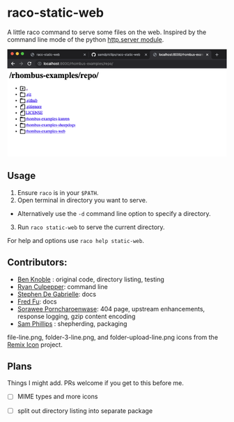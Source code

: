 # raco-static-web

A little raco command to serve some files on the web.  Inspired by the command
line mode of the python [http.server module](https://docs.python.org/3/library/http.server.html).

![screen shot](screenshot.png)

## Usage

1. Ensure `raco` is in your `$PATH`.
2. Open terminal in directory you want to serve.
  - Alternatively use the `-d` command line option to specify a directory.
3. Run `raco static-web` to serve the current directory.

For help and options use `raco help static-web`.

## Contributors:
 - [Ben Knoble](https://github.com/benknoble) : original code, directory
   listing, testing
 - [Ryan Culpepper](https://github.com/rmculpepper): command line
 - [Stephen De Gabrielle](https://github.com/spdegabrielle): docs
 - [Fred Fu](https://github.com/capfredf): docs
 - [Sorawee Porncharoenwase](https://github.com/sorawee): 404 page, upstream
   enhancements, response logging, gzip content encoding
 - [Sam Phillips](https://github.com/samdphillips) : shepherding, packaging

file-line.png, folder-3-line.png, and folder-upload-line.png icons from the
[Remix Icon](https://github.com/Remix-Design/RemixIcon) project.

## Plans
Things I might add.  PRs welcome if you get to this before me.

 - [ ] MIME types and more icons
 - [ ] split out directory listing into separate package

